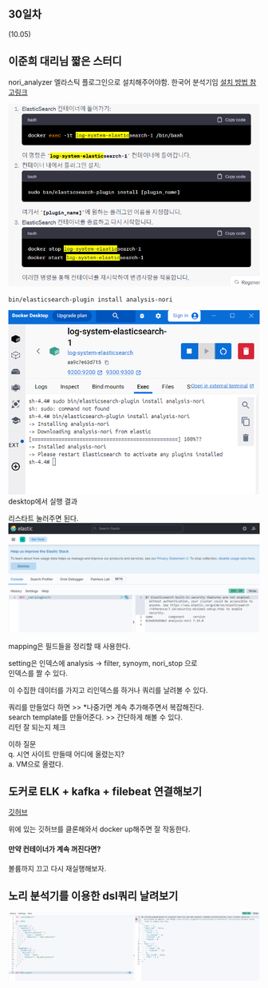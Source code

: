 ## 30일차
(10.05)


## 이준희 대리님 짧은 스터디

nori_analyzer 엘라스틱 플로그인으로 설치해주어야함. 한국어 분석기임 [설치 방법 참고링크](https://blog.yevgnenll.me/elk/install-plugin-to-elastic-search-and-check-install-or-not)

![img_2.png](img_2.png)

    bin/elasticsearch-plugin install analysis-nori

![img_3.png](img_3.png)
desktop에서 실행 결과

리스타트 눌러주면 된다.
![img_4.png](img_4.png)

mapping은 필드들을 정리할 때 사용한다.

setting은 인덱스에 analysis  -> filter, synoym, nori_stop 으로\
인덱스를 짤 수 있다.

이 수집한 데이터를 가지고 리인덱스를 하거나 쿼리를 날려볼 수 있다.

쿼리를 만들었다 하면 >> *나중가면 계속 추가해주면서 복잡해진다.\
search template를 만들어준다. >> 간단하게 해볼 수 있다.\
리턴 잘 되는지 체크

이하 질문\
q. 시연 사이트 만들때 어디에 올렸는지?\
a. VM으로 올렸다.


## 도커로 ELK + kafka + filebeat 연결해보기

[깃허브](https://github.com/hotehrud/log-system)

위에 있는 깃허브를 클론해와서 docker up해주면 잘 작동한다.

#### 만약 컨테이너가 계속 꺼진다면?
볼륨까지 끄고 다시 재실행해보자.

## 노리 분석기를 이용한 dsl쿼리 날려보기

![img_5.png](img_5.png)